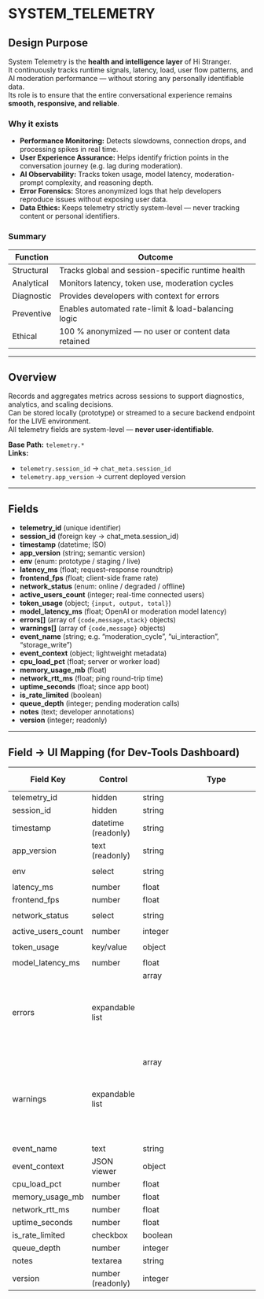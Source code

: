 # SYSTEM_TELEMETRY

## Design Purpose
System Telemetry is the **health and intelligence layer** of Hi Stranger.  
It continuously tracks runtime signals, latency, load, user flow patterns, and AI moderation performance — without storing any personally identifiable data.  
Its role is to ensure that the entire conversational experience remains **smooth, responsive, and reliable**.

### Why it exists
- **Performance Monitoring:** Detects slowdowns, connection drops, and processing spikes in real time.  
- **User Experience Assurance:** Helps identify friction points in the conversation journey (e.g. lag during moderation).  
- **AI Observability:** Tracks token usage, model latency, moderation-prompt complexity, and reasoning depth.  
- **Error Forensics:** Stores anonymized logs that help developers reproduce issues without exposing user data.  
- **Data Ethics:** Keeps telemetry strictly system-level — never tracking content or personal identifiers.

### Summary
| Function | Outcome |
|-----------|----------|
| Structural | Tracks global and session-specific runtime health |
| Analytical | Monitors latency, token use, moderation cycles |
| Diagnostic | Provides developers with context for errors |
| Preventive | Enables automated rate-limit & load-balancing logic |
| Ethical | 100 % anonymized — no user or content data retained |

---

## Overview
Records and aggregates metrics across sessions to support diagnostics, analytics, and scaling decisions.  
Can be stored locally (prototype) or streamed to a secure backend endpoint for the LIVE environment.  
All telemetry fields are system-level — **never user-identifiable**.

**Base Path:** `telemetry.*`  
**Links:**  
- `telemetry.session_id` → `chat_meta.session_id`
- `telemetry.app_version` → current deployed version

---

## Fields
- **telemetry_id** (unique identifier)
- **session_id** (foreign key → chat_meta.session_id)
- **timestamp** (datetime; ISO)
- **app_version** (string; semantic version)
- **env** (enum: prototype / staging / live)
- **latency_ms** (float; request–response roundtrip)
- **frontend_fps** (float; client-side frame rate)
- **network_status** (enum: online / degraded / offline)
- **active_users_count** (integer; real-time connected users)
- **token_usage** (object; `{input, output, total}`)
- **model_latency_ms** (float; OpenAI or moderation model latency)
- **errors[]** (array of `{code,message,stack}` objects)
- **warnings[]** (array of `{code,message}` objects)
- **event_name** (string; e.g. “moderation_cycle”, “ui_interaction”, “storage_write”)
- **event_context** (object; lightweight metadata)
- **cpu_load_pct** (float; server or worker load)
- **memory_usage_mb** (float)
- **network_rtt_ms** (float; ping round-trip time)
- **uptime_seconds** (float; since app boot)
- **is_rate_limited** (boolean)
- **queue_depth** (integer; pending moderation calls)
- **notes** (text; developer annotations)
- **version** (integer; readonly)

---

## Field → UI Mapping (for Dev-Tools Dashboard)

| Field Key | Control | Type | Req. | Storage Path | Options / Enum (key = label) |
|---|---|---|:--:|---|---|
| telemetry_id | hidden | string | ✓ | telemetry.telemetry_id | — |
| session_id | hidden | string | ✓ | telemetry.session_id | — |
| timestamp | datetime (readonly) | string | ✓ | telemetry.timestamp | ISO |
| app_version | text (readonly) | string | ✓ | telemetry.app_version | semver |
| env | select | string | ✓ | telemetry.env | `prototype / staging / live` |
| latency_ms | number | float | — | telemetry.latency_ms | — |
| frontend_fps | number | float | — | telemetry.frontend_fps | — |
| network_status | select | string | — | telemetry.network_status | `online / degraded / offline` |
| active_users_count | number | integer | — | telemetry.active_users_count | — |
| token_usage | key/value | object | — | telemetry.token_usage | `{input, output, total}` |
| model_latency_ms | number | float | — | telemetry.model_latency_ms | — |
| errors | expandable list | array<object> | — | telemetry.errors | `{code,message,stack}` |
| warnings | expandable list | array<object> | — | telemetry.warnings | `{code,message}` |
| event_name | text | string | — | telemetry.event_name | label |
| event_context | JSON viewer | object | — | telemetry.event_context | metadata |
| cpu_load_pct | number | float | — | telemetry.cpu_load_pct | — |
| memory_usage_mb | number | float | — | telemetry.memory_usage_mb | — |
| network_rtt_ms | number | float | — | telemetry.network_rtt_ms | — |
| uptime_seconds | number | float | — | telemetry.uptime_seconds | — |
| is_rate_limited | checkbox | boolean | — | telemetry.is_rate_limited | true/false |
| queue_depth | number | integer | — | telemetry.queue_depth | — |
| notes | textarea | string | — | telemetry.notes | internal |
| version | number (readonly) | integer | — | telemetry.version | — |